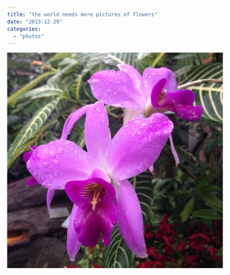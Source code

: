```yaml
---
title: "the world needs more pictures of flowers"
date: "2013-12-29"
categories: 
  - "photos"
---
```


![Flower](flower.jpg)
